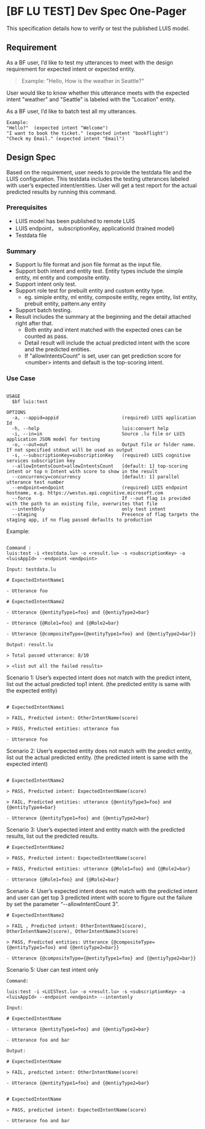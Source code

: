 # [BF LU TEST] Dev Spec One-Pager

This specification details how to verify or test the published LUIS model.  

## Requirement

As a BF user, I’d like to test my utterances to meet with the design requirement for expected intent or expected entity.

> Example: "Hello, How is the weather in Seattle?"

User would like to know whether this utterance meets with the expected intent "weather" and "Seattle" is labeled with the "Location" entity.

As a BF user, I’d like to batch test all my utterances.

```
Example:
"Hello?"  (expected intent "Welcome")
"I want to book the ticket." (expected intent "bookflight")
"Check my Email." (expected intent "Email")
```

## Design Spec

Based on the requirement, user needs to provide the testdata file and the LUIS configuration. This testdata includes the testing utterances labeled with user’s expected intent/entities. User will get a test report for the actual predicted results by running this command.

### Prerequisites

- LUIS model has been published to remote LUIS
- LUIS endpoint， subscriptionKey,  applicationId (trained model)
- Testdata file

### Summary

- Support lu file format and json file format as the input file.
- Support both intent and entity test. Entity types include the simple entity, ml entity and composite entity.
- Support intent only test. 
- Support role test for prebuilt entity and custom entity type. 
    - eg. simiple entity, ml entity, composite entity, regex entity, list entity, prebuit entity, pattern.any entity  
- Support batch testing.
- Result includes the summary at the beginning and the detail attached right after that.
  - Both entity and intent matched with the expected ones can be counted as pass.
  - Detail result will include the actual predicted intent with the score and the predicted entities.
  - If "allowIntentsCount" is set, user can get prediction score for \<number\> intents and default is the top-scoring intent.

### Use Case

```

USAGE
  $bf luis:test

OPTIONS
  -a, --appid=appid                       (required) LUIS application Id
  -h, --help                              luis:convert help
  -i, --in=in                             Source .lu file or LUIS application JSON model for testing
  -o, --out=out                           Output file or folder name. If not specified stdout will be used as output
  -s, --subscriptionKey=subscriptionKey   (required) LUIS cognitive services subscription key
  --allowIntentsCount=allowIntentsCount   [default: 1] top-scoring intent or top n Intent with score to show in the result
  --concurrency=concurrency               [default: 1] parallel utterance test number
  --endpoint=endpoint                     (required) LUIS endpoint hostname, e.g. https://westus.api.cognitive.microsoft.com
  --force                                 If --out flag is provided with the path to an existing file, overwrites that file
  --intentOnly                            only test intent
  --staging                               Presence of flag targets the staging app, if no flag passed defaults to production

```

Example:

```

Command :
luis:test -i <testdata.lu> -o <result.lu> -s <subscriptionKey> -a <luisAppId> --endpoint <endpoint>

Input: testdata.lu

# ExpectedIntentName1

- Utterance foo

# ExpectedIntentName2

- Utterance {@entityType1=foo} and {@entiyType2=bar}

- Utterance {@Role1=foo} and {@Role2=bar}

- Utterance {@compositeType={@entityType1=foo} and {@entiyType2=bar}}

Output: result.lu  

> Total passed utterance: 8/10

> <list out all the failed results>
```

Scenario 1: User’s expected intent does not match with the predict intent, list out the actual predicted top1 intent. (the predicted entity is same with the expected entity)

```

# ExpectedIntentName1  

> FAIL, Predicted intent: OtherIntentName(score)

> PASS, Predicted entities: utterance foo

- Utterance foo

```

Scenario 2: User’s expected entity does not match with the predict entity, list out the actual predicted entity. (the predicted intent is same with the expected intent)

```

# ExpectedIntentName2  

> PASS, Predicted intent: ExpectedIntentName(score)  

> FAIL, Predicted entities: utterance {@entityType3=foo} and {@entityType4=bar}

- Utterance {@entityType1=foo} and {@entiyType2=bar}

```

Scenario 3: User’s expected intent and entity match with the predicted results, list out the predicted results.  

```
# ExpectedIntentName2

> PASS, Predicted intent: ExpectedIntentName(score)

> PASS, Predicted entities: utterance {@Role1=foo} and {@Role2=bar}

- Utterance {@Role1=foo} and {@Role2=bar}

```

Scenario 4: User’s expected intent does not match with the predicted intent and user can get top 3 predicted intent with score to figure out the failure by set the parameter “--allowIntentCount 3”.

```
# ExpectedIntentName2

> FAIL , Predicted intent: OtherIntentName1(score), OtherIntentName2(score), OtherIntentName3(score)

> PASS, Predicted entities: Utterance {@compositeType={@entityType1=foo} and {@entiyType2=bar}}

- Utterance {@compositeType={@entityType1=foo} and {@entiyType2=bar}}

```

Scenario 5: User can test intent only

```
Command:

luis:test -i <LUISTest.lu> -o <result.lu> -s <subscriptionKey> -a <luisAppId> --endpoint <endpoint> --intentonly

Input:

# ExpectedIntentName

- Utterance {@entityType1=foo} and {@entiyType2=bar}

- Utterance foo and bar

Output:

# ExpectedIntentName  

> FAIL, predicted intent: OtherIntentName(score)

- Utterance {@entityType1=foo} and {@entiyType2=bar}


# ExpectedIntentName

> PASS, predicted intent: ExpectedIntentName(score)

- Utterance foo and bar

```
